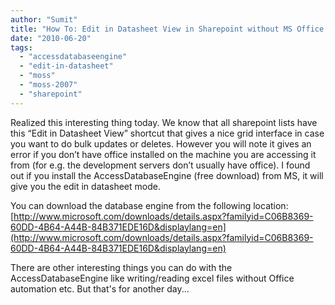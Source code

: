 ```yaml
---
author: "Sumit"
title: "How To: Edit in Datasheet View in Sharepoint without MS Office installed"
date: "2010-06-20"
tags: 
  - "accessdatabaseengine"
  - "edit-in-datasheet"
  - "moss"
  - "moss-2007"
  - "sharepoint"
---
```


Realized this interesting thing today. We know that all sharepoint lists have this “Edit in Datasheet View” shortcut that gives a nice grid interface in case you want to do bulk updates or deletes. However you will note it gives an error if you don’t have office installed on the machine you are accessing it from (for e.g. the development servers don’t usually have office). I found out if you install the AccessDatabaseEngine (free download) from MS, it will give you the edit in datasheet mode.

You can download the database engine from the following location: [http://www.microsoft.com/downloads/details.aspx?familyid=C06B8369-60DD-4B64-A44B-84B371EDE16D&displaylang=en](http://www.microsoft.com/downloads/details.aspx?familyid=C06B8369-60DD-4B64-A44B-84B371EDE16D&displaylang=en)

There are other interesting things you can do with the AccessDatabaseEngine like writing/reading excel files without Office automation etc. But that's for another day...
